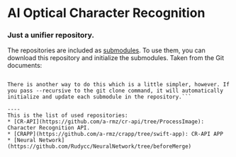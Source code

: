 # AI Optical Character Recognition

### Just a unifier repository.

The repositories are included as [submodules](https://git-scm.com/book/en/v2/Git-Tools-Submodules). To use them, you can download this repository and initialize the submodules. Taken from the Git documents:

```You must run two commands: git submodule init to initialize your local configuration file, and git submodule update to fetch all the data from that project and check out the appropriate commit listed in your superproject.

There is another way to do this which is a little simpler, however. If you pass --recursive to the git clone command, it will automatically initialize and update each submodule in the repository.```

----
This is the list of used repositories:
* [CR-API](https://github.com/a-rmz/cr-api/tree/ProcessImage): Character Recognition API.
* [CRAPP](https://github.com/a-rmz/crapp/tree/swift-app): CR-API APP
* [Neural Network](https://github.com/Rudycc/NeuralNetwork/tree/beforeMerge)
